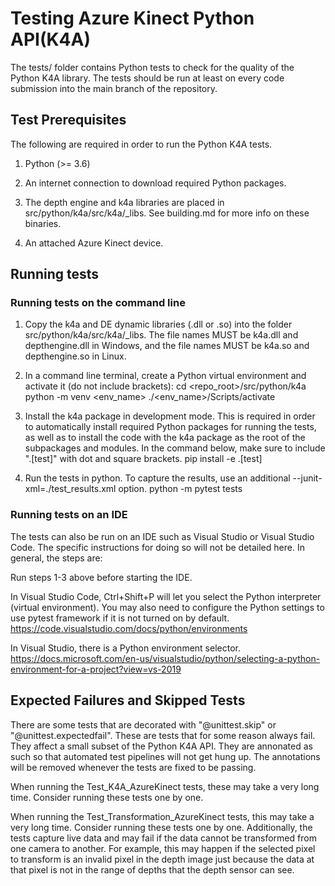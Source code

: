 # Testing Azure Kinect Python API(K4A)

The tests/ folder contains Python tests to check for the quality of the
Python K4A library. The tests should be run at least on every code submission
into the main branch of the repository.

## Test Prerequisites

The following are required in order to run the Python K4A tests.

1. Python (>= 3.6)

2. An internet connection to download required Python packages.

3. The depth engine and k4a libraries are placed in src/python/k4a/src/k4a/_libs.
   See building.md for more info on these binaries.

4. An attached Azure Kinect device.

## Running tests

### Running tests on the command line

1. Copy the k4a and DE dynamic libraries (.dll or .so) into the folder src/python/k4a/src/k4a/_libs. The file names MUST be k4a.dll and depthengine.dll in Windows, and
the file names MUST be k4a.so and depthengine.so in Linux.

2. In a command line terminal, create a Python virtual environment and activate it (do not include brackets):
      cd <repo_root>/src/python/k4a
      python -m venv <env_name>
      ./<env_name>/Scripts/activate
      
3. Install the k4a package in development mode. This is required in order to
   automatically install required Python packages for running the tests, as
   well as to install the code with the k4a package as the root of the 
   subpackages and modules. In the command below, make sure to include 
   ".[test]" with dot and square brackets.
      pip install -e .[test]
      
4. Run the tests in python. To capture the results, use an additional --junit-xml=./test_results.xml option.
      python -m pytest tests

### Running tests on an IDE

The tests can also be run on an IDE such as Visual Studio or Visual Studio Code.
The specific instructions for doing so will not be detailed here.
In general, the steps are:

Run steps 1-3 above before starting the IDE. 

In Visual Studio Code, Ctrl+Shift+P will let you select the Python interpreter (virtual environment). You may also need to configure the Python settings to use pytest
framework if it is not turned on by default.
https://code.visualstudio.com/docs/python/environments

In Visual Studio, there is a Python environment selector.
https://docs.microsoft.com/en-us/visualstudio/python/selecting-a-python-environment-for-a-project?view=vs-2019

## Expected Failures and Skipped Tests

There are some tests that are decorated with "@unittest.skip" or "@unittest.expectedfail".
These are tests that for some reason always fail. They affect a small subset of the Python K4A API.
They are annonated as such so that automated test pipelines will not get hung up.
The annotations will be removed whenever the tests are fixed to be passing.

When running the Test_K4A_AzureKinect tests, these may take a
very long time. Consider running these tests one by one.

When running the Test_Transformation_AzureKinect tests, this may take a
very long time. Consider running these tests one by one. Additionally, the tests
capture live data and may fail if the data cannot be transformed from one camera
to another. For example, this may happen if the selected pixel to transform is an
invalid pixel in the depth image just because the data at that pixel is not in the
range of depths that the depth sensor can see.